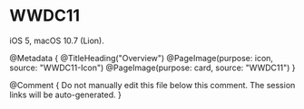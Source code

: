 # WWDC11

iOS 5, macOS 10.7 (Lion).

@Metadata {
   @TitleHeading("Overview")
   @PageImage(purpose: icon, source: "WWDC11-Icon")
   @PageImage(purpose: card, source: "WWDC11")
}

@Comment { Do not manually edit this file below this comment. The session links will be auto-generated. }

